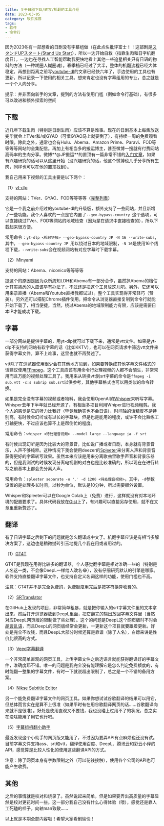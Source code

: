 ```yaml
---
title: 关于日剧下载/转写/机翻的工具介绍
date: 2023-03-05
category: 软件推荐
tags: 
- 软件
- 命令行
---
```




因为2023冬有一部想看的日剧没有字幕组做（在此点名批评富士！！这部剧是[スタンドUPスタート/Stand Up Start](https://www.fujitv.co.jp/stand_up_start/)），所以一边开始自救（指靠生肉和日字机翻度日），一边也在寻找人工智能帮助我更快地看上其他一些追星相关只有日语的物料的方法（一种糊圈人糊圈魂）。春季档已经过了大半，整体的机翻流程已经大体稳定，再想到距离之前写[youtube-dl](https://blog.1mether.me/2017/07/youtube-dl/)的文章已经快六年了，手边使用的工具也有更新，所以记录一下使用的相关工具。想来肯定也没有字幕组用的专业，总之就是一个个人向分享。

<!--more-->

提示：并非面向新手的文章，提到的方法有使用门槛（例如命令行基础），有很多可以改进和额外探索的空间

## 下载

近几年下载生肉（特别是日剧生肉）应该不算是难事。现在的日剧基本上每集放送完毕就会上TVer和/或GYAO（可惜GYAO马上就要倒了），有持续一周的免费观看时限。除此之外，通常也会有Hulu、Abema、Amazon Prime、Paravi、FOD等等等等网站的全集配信。再加上有相当多的搬运博主，甚至微博一搜就有付费网站高码率的生肉分享。微博**@JP搬运**的置顶有一篇非常不错的[入门文章](https://weibo.com/ttarticle/p/show?id=2309404605753704185952)，如果有兴趣研究的话可以从这里开始（没兴趣研究的话，他这个微博也几乎分享所有生肉，同样也可以在他的置顶找到）。

我自己用来下视频的工具主要是以下两个：

（1）[yt-dlp](https://github.com/yt-dlp/yt-dlp)

支持的网站：TVer、GYAO、FOD等等等等（[完整列表](https://github.com/yt-dlp/yt-dlp/blob/master/supportedsites.md)）

它是一个我之前介绍过的youtube-dl的升级版，额外支持了一些网站，并且新增了一些功能。我个人喜欢的一点是它内置了`--geo-bypass-country `这个选项，可以直接绕过TVer、FOD等网站的地域检查（因为是在请求中直接检查的），所以下载起来很方便。

常用命令：`yt-dlp <视频链接> --geo-bypass-country JP -N 16 --write-subs`，其中，`--geo-bypass-country JP `用以绕过日本的地域限制，`-N 16`是使用16个线程下载，`--write-subs`会在视频网站有对应字幕时下载字幕。

（2）[Minyami](https://github.com/Last-Order/Minyami)

支持的网站：Abema、niconico等等等等

提这个的原因是因为众所周知LDH和Abema有一部分合作，虽然扒Abema的档估计其实熟悉的人应该早有办法了，不过还是把这个工具放这儿吧。另外，它还可以用来录直播（Abema和Youtube直播我都试过）。整个工具实现得非常轻巧（赞美）。另外还可以搭配Chrome插件使用，把命令从浏览器直接复制到命令行就能开始下载了，相当便捷。当然，绕过Abema的地域限制能力有限，应该是需要日本IP才能成功下载。

## 字幕

一部分网站是提供字幕的，用yt-dlp就可以下载下来，通常是vtt文件。如果是yt-dlp不支持的网站有软字幕的话（比如KKTV），也可以在网页请求中筛选vtt文件来获得字幕文件，算不上难事，这里也就不再赘述了。

vtt除了在浏览器使用很少会在其他地方见到，如果要转换成其他字幕文件格式的话建议使用[FFmpeg](https://ffmpeg.org/)。这个工具应该有用命令行处理视频的人都不会陌生，非常常用而且万能的视频处理工具了。我用来从转换vtt到srt字幕的命令是`ffmpeg -i sub.vtt -c:s subrip sub.srt`以供参考，其他字幕格式也可以用类似的命令转换。

如果是完全没有字幕的视频或者物料，我会使用OpenAI的[Whisper](https://github.com/openai/whisper)来听写字幕。Whisper去年下半年就已经开源了，有相当多项目利用Whiper进行视频粗剪。我个人的感觉是它的听力比我好（毕竟我确实也不会日语），时间轴的话精度不是特别高，有时候会幻听或有过长的字幕块，但是也是能用的程度，或许不会比熟练工打轴更快，不过应该也算不上是帮倒忙的程度。

常用命令：`whisper <待处理音视频> --model large --language ja -f srt`

有时候出现幻听是因为比较大的背景音，比如说广播或者日剧，本身就有背景音乐，人声不够纯粹。这种情况下我会使用deezer的[Spleeter](https://github.com/deezer/spleeter)来分离人声和背景音获得更好的字幕转写效果。虽然本来应该是用来分离歌曲里歌手声音和背景乐器的，但是我测试的时候发现分离电视剧的对白也是比较准确的，所以现在在进行转写之前基本上都会先分离人声。

常用命令：`spleeter separate -o '.' -d 1200 <待处理音视频>`，其中，`-d`参数设置的是处理多长时间，以秒为单位，默认是10分钟，所以需要额外设置。

Whisper和Spleeter可以在Google Colab上（免费）进行，这样就没有对本地环境的配置要求了。具体代码我放在[Gist](https://gist.github.com/locoda/0b2197b361fea7abf51c5b0a5524705b)上了，有兴趣可以直接另存使用，就不在文章里重新赘述了。

## 翻译

有了日语字幕之后剩下的问题就是怎么翻译成中文了。机翻字幕应该是有相当多解决方案了，这边也是稍微抛砖引玉地提几个我在用或者用过的。

（1）[GT4T](https://gt4t.cn/)

GT4T是我现在用得比较多的翻译器，个人感觉翻字幕是相对准确一些的（特别是人名这一类，不会像DeepL一样给人改名😂），没有仔细研究默认的引擎是哪家。软件支持直接翻译字幕文件，也支持自定义名词这样的功能，使用门槛也不高。

注意：GT4T并不是完全免费的，免费额度用完后是按字符换算收费的。

（2）[SRTranslator](https://github.com/sinedie/SRTranslator)

在GitHub上发现的项目，非常简单粗暴，就是把你输入的srt字幕文件里的文本拿出来，然后打开浏览器放到DeepL里面，把它翻完的输出放回字幕文件里（当然对应DeepL网页版的限制做了些处理）。这个的问题是DeepL这个网页版时不时会[胡言乱语](https://weibo.com/1864422312/MqeVK2owU)，而且DeepL的网页版经常会更新，一更新这个项目就要跟着更新。好处是完全不收钱，而且DeepL大部分时候还算是靠谱（除了人名），白嫖来讲是性价比很高的方式。

（3）[Veed字幕翻译](https://www.veed.io/zh-CN/tools/subtitle-translator)

一个非常简单直观的网页工具，上传字幕文件之后选语言就能获得翻译好的字幕文件，准确度耶不错。唯一的问题是我完全没有能理解它是怎么判定免费额度的，有时能翻一整集的字幕文件，有时一下就说超出限制了，总之是一个不错的备用方案。

（4）[Nikse Subtitle Editor](https://www.nikse.dk/subtitleedit/online)

另一个能免费翻译字幕文件的网页工具。如果你想试试谷歌翻译的结果可以用它，但总体而言实在是算不上很准（如果平时有在用谷歌翻译网页的话……谷歌翻译向来就不是很准）。好处是使用直观又不要钱，我也没碰上过用不了的状况，总之实在没啥能用了用它也行吧。

（5）[字幕组机翻小助手](https://tern.1c7.me/#/)

最近发现这个小助手的网页版又能用了，不过因为要弄API有点麻烦也还没有试。目前字幕文件支持ass、srt和vtt，翻译使用百度、DeepL、腾讯云和彩云小译的API，感觉算是比较人性化的使用这些翻译API的方式。

注意：除了网页本身有字数限制之外（可以花钱接触），使用各个公司的API也可能产生收费。

## 其他

之后的事情就是校对和烧录了。虽然说起来简单，但是如果要弄出高质量的字幕显然是校对更花时间一些。这一部分我自己没有什么心得体验（喂），感觉还是靠人工死磕的样子。向轴man致敬……

以上就是本期全部内容啦！希望大家看剧愉快！